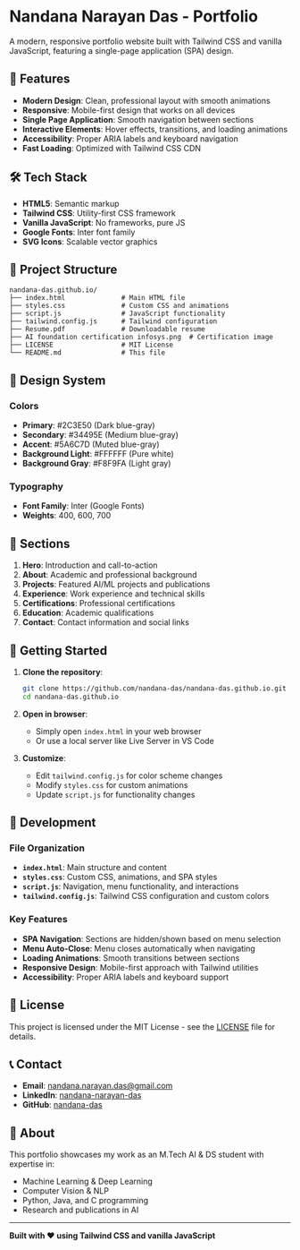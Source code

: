 # Nandana Narayan Das - Portfolio

A modern, responsive portfolio website built with Tailwind CSS and vanilla JavaScript, featuring a single-page application (SPA) design.

## 🚀 Features

- **Modern Design**: Clean, professional layout with smooth animations
- **Responsive**: Mobile-first design that works on all devices
- **Single Page Application**: Smooth navigation between sections
- **Interactive Elements**: Hover effects, transitions, and loading animations
- **Accessibility**: Proper ARIA labels and keyboard navigation
- **Fast Loading**: Optimized with Tailwind CSS CDN

## 🛠️ Tech Stack

- **HTML5**: Semantic markup
- **Tailwind CSS**: Utility-first CSS framework
- **Vanilla JavaScript**: No frameworks, pure JS
- **Google Fonts**: Inter font family
- **SVG Icons**: Scalable vector graphics

## 📁 Project Structure

```
nandana-das.github.io/
├── index.html              # Main HTML file
├── styles.css              # Custom CSS and animations
├── script.js               # JavaScript functionality
├── tailwind.config.js      # Tailwind configuration
├── Resume.pdf              # Downloadable resume
├── AI foundation certification infosys.png  # Certification image
├── LICENSE                 # MIT License
└── README.md               # This file
```

## 🎨 Design System

### Colors
- **Primary**: #2C3E50 (Dark blue-gray)
- **Secondary**: #34495E (Medium blue-gray)
- **Accent**: #5A6C7D (Muted blue-gray)
- **Background Light**: #FFFFFF (Pure white)
- **Background Gray**: #F8F9FA (Light gray)

### Typography
- **Font Family**: Inter (Google Fonts)
- **Weights**: 400, 600, 700

## 📱 Sections

1. **Hero**: Introduction and call-to-action
2. **About**: Academic and professional background
3. **Projects**: Featured AI/ML projects and publications
4. **Experience**: Work experience and technical skills
5. **Certifications**: Professional certifications
6. **Education**: Academic qualifications
7. **Contact**: Contact information and social links

## 🚀 Getting Started

1. **Clone the repository**:
   ```bash
   git clone https://github.com/nandana-das/nandana-das.github.io.git
   cd nandana-das.github.io
   ```

2. **Open in browser**:
   - Simply open `index.html` in your web browser
   - Or use a local server like Live Server in VS Code

3. **Customize**:
   - Edit `tailwind.config.js` for color scheme changes
   - Modify `styles.css` for custom animations
   - Update `script.js` for functionality changes

## 🔧 Development

### File Organization

- **`index.html`**: Main structure and content
- **`styles.css`**: Custom CSS, animations, and SPA styles
- **`script.js`**: Navigation, menu functionality, and interactions
- **`tailwind.config.js`**: Tailwind CSS configuration and custom colors

### Key Features

- **SPA Navigation**: Sections are hidden/shown based on menu selection
- **Menu Auto-Close**: Menu closes automatically when navigating
- **Loading Animations**: Smooth transitions between sections
- **Responsive Design**: Mobile-first approach with Tailwind utilities
- **Accessibility**: Proper ARIA labels and keyboard support

## 📄 License

This project is licensed under the MIT License - see the [LICENSE](LICENSE) file for details.

## 📞 Contact

- **Email**: [nandana.narayan.das@gmail.com](mailto:nandana.narayan.das@gmail.com)
- **LinkedIn**: [nandana-narayan-das](https://linkedin.com/in/nandana-narayan-das)
- **GitHub**: [nandana-das](https://github.com/nandana-das)

## 🌟 About

This portfolio showcases my work as an M.Tech AI & DS student with expertise in:
- Machine Learning & Deep Learning
- Computer Vision & NLP
- Python, Java, and C programming
- Research and publications in AI

---

**Built with ❤️ using Tailwind CSS and vanilla JavaScript**